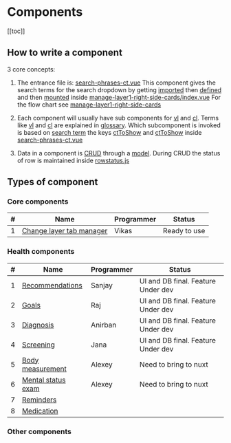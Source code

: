 # Components

[[toc]]

## How to write a component

3 core concepts:

1. The entrance file is: [search-phrases-ct.vue](https://github.com/savantcare/emr/blob/master/webclient/cts/1time-eachField-multiValues/1-textarea/search-phrases-ct.vue)
   This component gives the search terms for the search dropdown by getting [imported](https://github.com/savantcare/emr/blob/85e1510dd834a7e812e2a2ec37eaf26d2c2aa91f/webclient/cts/non-temporal/components-container-in-rhs-of-layer1/index.vue#L24) then [defined](https://github.com/savantcare/emr/blob/85e1510dd834a7e812e2a2ec37eaf26d2c2aa91f/webclient/cts/non-temporal/components-container-in-rhs-of-layer1/index.vue#L31) and then [mounted](https://github.com/savantcare/emr/blob/85e1510dd834a7e812e2a2ec37eaf26d2c2aa91f/webclient/cts/non-temporal/components-container-in-rhs-of-layer1/index.vue#L4) inside
   [manage-layer1-right-side-cards/index.vue](https://github.com/savantcare/emr/blob/master/webclient/cts/non-temporal/components-container-in-rhs-of-layer1/index.vue) For the flow chart see [manage-layer1-right-side-cards](./non-temporal/components-container-in-rhs-of-layer1/README.md)

2. Each component will usually have sub components for [vl](https://github.com/savantcare/emr/tree/master/webclient/cts/1time-eachField-multiValues/1-textarea/vl) and [cl](https://github.com/savantcare/emr/tree/master/webclient/cts/1time-eachField-multiValues/1-textarea/cl). Terms like [vl](../../docs/GLOSSARY.html#others) and [cl](../../docs/GLOSSARY.html#others) are explained in [glossary](../../docs/GLOSSARY). Which subcomponent is invoked is based on [search term](https://github.com/savantcare/emr/blob/85e1510dd834a7e812e2a2ec37eaf26d2c2aa91f/webclient/cts/1time-eachField-multiValues/1-textarea/search-phrases-ct.vue#L15) the keys [ctToShow](https://github.com/savantcare/emr/blob/85e1510dd834a7e812e2a2ec37eaf26d2c2aa91f/webclient/cts/1time-eachField-multiValues/1-textarea/search-phrases-ct.vue#L17) and [ctToShow](https://github.com/savantcare/emr/blob/85e1510dd834a7e812e2a2ec37eaf26d2c2aa91f/webclient/cts/1time-eachField-multiValues/1-textarea/search-phrases-ct.vue#L26) inside [search-phrases-ct.vue](https://github.com/savantcare/emr/blob/master/webclient/cts/1time-eachField-multiValues/1-textarea/search-phrases-ct.vue)

3. Data in a component is [CRUD](https://en.wikipedia.org/wiki/Create,_read,_update_and_delete) through a [model](https://github.com/savantcare/emr/blob/master/webclient/cts/1time-eachField-multiValues/1-textarea/db/client-side/rem.js). During CRUD the status of row is maintained inside [rowstatus.js](https://github.com/savantcare/emr/blob/master/webclient/cts/non-temporal/crud/rowstatus.js)

## Types of component

### Core components

| #   | Name                                                                           | Programmer | Status       |
| --- | ------------------------------------------------------------------------------ | ---------- | ------------ |
| 1   | [Change layer tab manager](./non-temporal/components-container-in-edit-layer/) | Vikas      | Ready to use |

### Health components

| #   | Name                                           | Programmer | Status                             |
| --- | ---------------------------------------------- | ---------- | ---------------------------------- |
| 1   | [Recommendations](./rec/)                      | Sanjay     | UI and DB final. Feature Under dev |
| 2   | [Goals](./goal/)                               | Raj        | UI and DB final. Feature Under dev |
| 3   | [Diagnosis](./dx/)                             | Anirban    | UI and DB final. Feature Under dev |
| 4   | [Screening](./scr/)                            | Jana       | UI and DB final. Feature Under dev |
| 5   | [Body measurement](./vital-signs/)             | Alexey     | Need to bring to nuxt              |
| 6   | [Mental status exam](./mse/)                   | Alexey     | Need to bring to nuxt              |
| 7   | [Reminders](./1time-eachField-multiValues/rem) |            |                                    |
| 8   | [Medication](./medications/)                   |            |                                    |

### Other components
